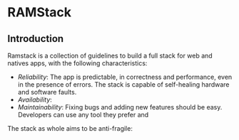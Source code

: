# RAMStack
## Introduction

Ramstack is a collection of guidelines to build a full stack for web and natives apps, with the following characteristics:

 - *Reliability*: The app is predictable, in correctness and performance, even in the presence of errors. The stack is capable of self-healing hardware and software faults.
 - *Availability*:  
 - *Maintainability*: Fixing bugs and adding new features should be easy. Developers can use any tool they prefer and  

The stack as whole aims to be anti-fragile: 
<!--stackedit_data:
eyJoaXN0b3J5IjpbLTE4NjQzNzYwMDIsMzM2NDA3Nzk3LC0yMD
A0MzQwNTksLTE4Nzc1OTUyNzVdfQ==
-->